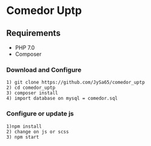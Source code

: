 # Comedor Uptp

## Requirements
* PHP 7.0
* Composer

### Download and Configure

	1) git clone https://github.com/JySa65/comedor_uptp
	2) cd comedor_uptp
	3) composer install
	4) import database on mysql = comedor.sql

### Configure or update js

	1)npm install
	2) change on js or scss
	3) npm start
